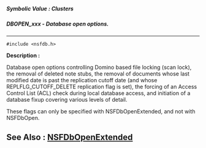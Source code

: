 ##### Symbolic Value : Clusters
##### DBOPEN_xxx - Database open options.
---
```
#include <nsfdb.h>
```
**Description :**

Database open options controlling Domino based file locking (scan lock), the 
removal of deleted note stubs, the removal of documents whose last modified 
date is past the replication cutoff date (and whose REPLFLG_CUTOFF_DELETE 
replication flag is set), the forcing of an Access Control List (ACL) check 
during local database access, and initiation of a database fixup covering 
various levels of detail.

These flags can only be specified with NSFDbOpenExtended, and not with 
NSFDbOpen.

**See Also :**
[NSFDbOpenExtended](/reference/Func/NSFDbOpenExtended)
---
